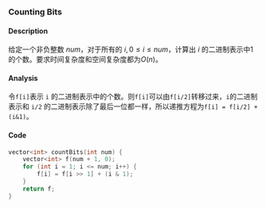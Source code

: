 ### Counting Bits

#### Description
给定一个非负整数 $num$，对于所有的 $i, 0≤i≤num$，计算出 $i$ 的二进制表示中1的个数。要求时间复杂度和空间复杂度都为$O(n)$。

#### Analysis
令`f[i]`表示 `i` 的二进制表示中的个数。则`f[i]`可以由`f[i/2]`转移过来，`i`的二进制表示和 `i/2` 的二进制表示除了最后一位都一样，所以递推方程为`f[i] = f[i/2] + (i&1)`。

#### Code
```cpp
vector<int> countBits(int num) {
    vector<int> f(num + 1, 0);
    for (int i = 1; i <= num; i++) {
        f[i] = f[i >> 1] + (i & 1);
    }
    return f;
}
```


